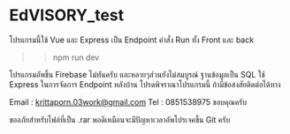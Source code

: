 # EdVISORY_test
โปรแกรมนี้ใช้ Vue และ Express เป็น Endpoint
คำสั่ง Run ทั้ง Front และ back 
>> npm run dev 

โปรแกรมอัพขึ้น Firebase ไม่ทันครับ และหลายๆส่วนยังไม่สมบูรณ์ ฐานข้อมูลเป็น SQL ใช้ Express ในการจัดการ Endpoint หลังบ้าน
โปรดพิจราณาโปรแกรมนี้ ถ้ามีข้อสงสัยติดต่อได้ทาง

Email : krittaporn.03work@gmail.com
Tel : 0851538975
ขอบคุณครับ

ขออภัยสำหรับไฟล์ที่เป็น .rar พอดีเหมือนจะมีปัญหาเวลาอัพโปรเจคขึ้น Git ครับ
